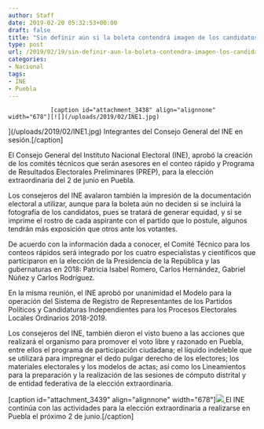 ```yaml
---
author: Staff
date: 2019-02-20 05:32:53+00:00
draft: false
title: "Sin definir aún si la boleta contendrá imagen de los candidatos"
type: post
url: /2019/02/19/sin-definir-aun-la-boleta-contendra-imagen-los-candidatos/
categories:
- Nacional
tags:
- INE
- Puebla
---
```



				[caption id="attachment_3438" align="alignnone" width="678"][![](/uploads/2019/02/INE1.jpg)
](/uploads/2019/02/INE1.jpg) Integrantes del Consejo General del INE en sesión.[/caption]

El Consejo General del Instituto Nacional Electoral (INE), aprobó la creación de los comités técnicos que serán asesores en el conteo rápido y Programa de Resultados Electorales Preliminares (PREP), para la elección extraordinaria del 2 de junio en Puebla.

Los consejeros del INE avalaron también la impresión de la documentación electoral a utilizar, aunque para la boleta aún no deciden si se incluirá la fotografía de los candidatos, pues se tratará de generar equidad, y si se imprime el rostro de cada aspirante con el partido que lo postule, algunos tendrán más exposición que otros ante los votantes.

De acuerdo con la información dada a conocer, el Comité Técnico para los conteos rápidos será integrado por los cuatro especialistas y científicos que participaron en la elección de la Presidencia de la República y las gubernaturas en 2018: Patricia Isabel Romero, Carlos Hernández, Gabriel Núñez y Carlos Rodríguez.

En la misma reunión, el INE aprobó por unanimidad el Modelo para la operación del Sistema de Registro de Representantes de los Partidos Políticos y Candidaturas Independientes para los Procesos Electorales Locales Ordinarios 2018-2019.

Los consejeros del INE, también dieron el visto bueno a las acciones que realizará el organismo para promover el voto libre y razonado en Puebla, entre ellos el programa de participación ciudadana; el líquido indeleble que se utilizará para impregnar el dedo pulgar derecho de los electores; los materiales electorales y los modelos de actas; así como los Lineamientos para la preparación y la realización de las sesiones de cómputo distrital y de entidad federativa de la elección extraordinaria.

[caption id="attachment_3439" align="alignnone" width="678"][![](/uploads/2019/02/INE2.jpg)
](/uploads/2019/02/INE2.jpg) El INE continúa con las actividades para la elección extraordinaria a realizarse en Puebla el próximo 2 de junio.[/caption]		
